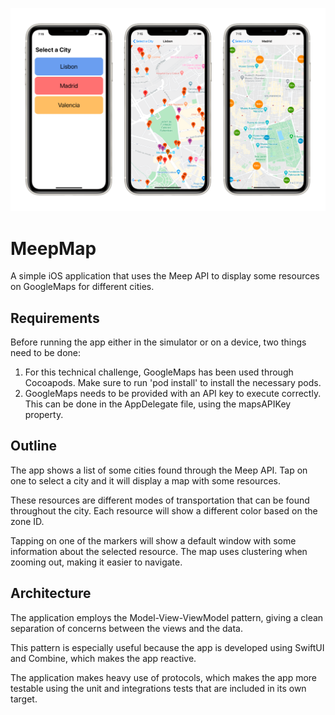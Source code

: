 <p align="center">
    <img src="MapChallengeScreenshots.png"
      width=700>
</p>

# MeepMap

A simple iOS application that uses the Meep API to display some resources on GoogleMaps for different cities.

## Requirements
Before running the app either in the simulator or on a device, two things need to be done:
1. For this technical challenge, GoogleMaps has been used through Cocoapods. Make sure to run 'pod install' to install the necessary pods.
2. GoogleMaps needs to be provided with an API key to execute correctly. This can be done in the AppDelegate file, using the mapsAPIKey property.

## Outline
The app shows a list of some cities found through the Meep API. Tap on one to select a city and it will display a map with some resources.

These resources are different modes of transportation that can be found throughout the city. Each resource will show a different color based on the zone ID.

Tapping on one of the markers will show a default window with some information about the selected resource. The map uses clustering when zooming out, making it easier to navigate.

## Architecture
The application employs the Model-View-ViewModel pattern, giving a clean separation of concerns between the views and the data.

This pattern is especially useful because the app is developed using SwiftUI and Combine, which makes the app reactive.

The application makes heavy use of protocols, which makes the app more testable using the unit and integrations tests that are included in its own target.
